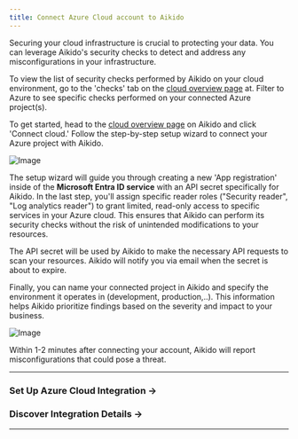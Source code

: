 ```yaml
---
title: Connect Azure Cloud account to Aikido
---
```



Securing your cloud infrastructure is crucial to protecting your data. You can leverage Aikido's security checks to detect and address any misconfigurations in your infrastructure.

To view the list of security checks performed by Aikido on your cloud environment, go to the 'checks' tab on the [cloud overview page](https://app.aikido.dev/clouds) at. Filter to Azure to see specific checks performed on your connected Azure project(s).

To get started, head to the [cloud overview page](https://app.aikido.dev/clouds) on Aikido and click 'Connect cloud.' Follow the step-by-step setup wizard to connect your Azure project with Aikido.

![Image](https://ucarecdn.com/f88c44cf-5188-4504-aa2a-6f900ed8a78c/)

The setup wizard will guide you through creating a new 'App registration' inside of the **Microsoft Entra ID service** with an API secret specifically for Aikido. In the last step, you'll assign specific reader roles ("Security reader", "Log analytics reader") to grant limited, read-only access to specific services in your Azure cloud. This ensures that Aikido can perform its security checks without the risk of unintended modifications to your resources.

The API secret will be used by Aikido to make the necessary API requests to scan your resources. Aikido will notify you via email when the secret is about to expire.

Finally, you can name your connected project in Aikido and specify the environment it operates in (development, production,..). This information helps Aikido prioritize findings based on the severity and impact to your business.

![Image](https://ucarecdn.com/6bdf014a-abc6-4d69-9f8d-c90724e58850/)

Within 1-2 minutes after connecting your account, Aikido will report misconfigurations that could pose a threat.

---

### Set Up Azure Cloud Integration →

### Discover Integration Details →

---